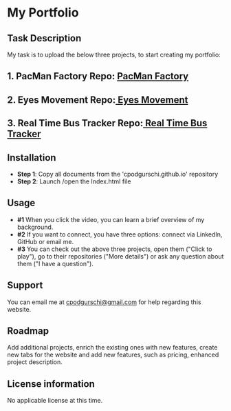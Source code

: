 # My Portfolio

## Task Description

My task is to upload the below three projects, to start creating my portfolio:

## 1. PacMan Factory Repo: <a href="https://github.com/cpodgurschi/pacmanfactory"> PacMan Factory </a>
## 2. Eyes Movement Repo:<a href="https://cpodgurschi.github.io/eyes/"> Eyes Movement </a>
## 3. Real Time Bus Tracker Repo:<a href="https://cpodgurschi.github.io/realtimebustracker"> Real Time Bus Tracker </a>

## Installation

* **Step 1**: Copy all documents from the 'cpodgurschi.github.io' repository
* **Step 2**: Launch /open the Index.html file

 ## Usage

* **#1** When you click the video, you can learn a brief overview of my background.
* **#2** If you want to connect, you have three options: connect via LinkedIn, GitHub or email me.
* **#3** You can check out the above three projects, open them ("Click to play"), go to their repositories ("More details") or ask any question about them ("I have a question").

## Support

You can email me at cpodgurschi@gmail.com for help regarding this website. 

## Roadmap

Add additional projects, enrich the existing ones with new features, create new tabs for the website and add new features, such as pricing, enhanced project description.

## License information
No applicable license at this time. 
